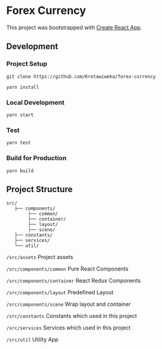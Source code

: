 
# Forex Currency

This project was bootstrapped with [Create React App](https://github.com/facebook/create-react-app).

## Development

### Project Setup
```
git clone https://github.com/Kretawiweka/forex-currency

yarn install
```

### Local Development
```
yarn start
```

### Test
```
yarn test
```

### Build for Production
```
yarn build
```

## Project Structure
```
src/
   ├── components/
        ├── common/
        ├── container/
        ├── layout/
        ├── scene/
   ├── constants/        
   ├── services/           
   └── util/
```

`/src/assets` Project assets

`/src/components/common` Pure React Components

`/src/components/container` React Redux Components

`/src/components/layout` Predefined Layout

`/src/components/scene` Wrap layout and container

`/src/constants` Constants which used in this project

`/src/services` Services which used in this project

`/src/util` Utility App
